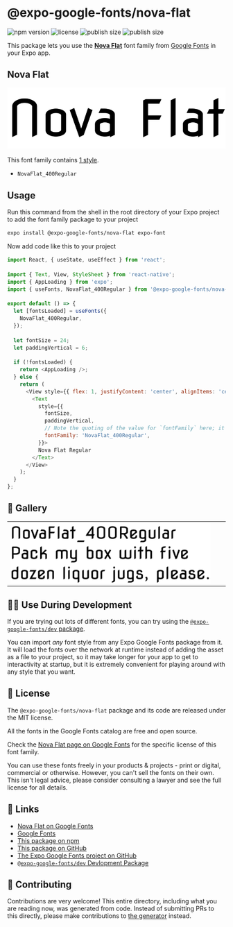 # @expo-google-fonts/nova-flat

![npm version](https://flat.badgen.net/npm/v/@expo-google-fonts/nova-flat)
![license](https://flat.badgen.net/github/license/expo/google-fonts)
![publish size](https://flat.badgen.net/packagephobia/install/@expo-google-fonts/nova-flat)
![publish size](https://flat.badgen.net/packagephobia/publish/@expo-google-fonts/nova-flat)

This package lets you use the [**Nova Flat**](https://fonts.google.com/specimen/Nova+Flat) font family from [Google Fonts](https://fonts.google.com/) in your Expo app.

## Nova Flat

![Nova Flat](./font-family.png)

This font family contains [1 style](#-gallery).

- `NovaFlat_400Regular`

## Usage

Run this command from the shell in the root directory of your Expo project to add the font family package to your project
```sh
expo install @expo-google-fonts/nova-flat expo-font
```

Now add code like this to your project
```js
import React, { useState, useEffect } from 'react';

import { Text, View, StyleSheet } from 'react-native';
import { AppLoading } from 'expo';
import { useFonts, NovaFlat_400Regular } from '@expo-google-fonts/nova-flat';

export default () => {
  let [fontsLoaded] = useFonts({
    NovaFlat_400Regular,
  });

  let fontSize = 24;
  let paddingVertical = 6;

  if (!fontsLoaded) {
    return <AppLoading />;
  } else {
    return (
      <View style={{ flex: 1, justifyContent: 'center', alignItems: 'center' }}>
        <Text
          style={{
            fontSize,
            paddingVertical,
            // Note the quoting of the value for `fontFamily` here; it expects a string!
            fontFamily: 'NovaFlat_400Regular',
          }}>
          Nova Flat Regular
        </Text>
      </View>
    );
  }
};

```

## 🔡 Gallery


||||
|-|-|-|
|![NovaFlat_400Regular](./NovaFlat_400Regular.ttf.png)||||


## 👩‍💻 Use During Development

If you are trying out lots of different fonts, you can try using the [`@expo-google-fonts/dev` package](https://github.com/expo/google-fonts/tree/master/font-packages/dev#readme).

You can import *any* font style from any Expo Google Fonts package from it. It will load the fonts
over the network at runtime instead of adding the asset as a file to your project, so it may take longer
for your app to get to interactivity at startup, but it is extremely convenient
for playing around with any style that you want.

## 📖 License

The `@expo-google-fonts/nova-flat` package and its code are released under the MIT license.

All the fonts in the Google Fonts catalog are free and open source.

Check the [Nova Flat page on Google Fonts](https://fonts.google.com/specimen/Nova+Flat) for the specific license of this font family.

You can use these fonts freely in your products & projects - print or digital, commercial or otherwise. However, you can't sell the fonts on their own. This isn't legal advice, please consider consulting a lawyer and see the full license for all details.

## 🔗 Links

- [Nova Flat on Google Fonts](https://fonts.google.com/specimen/Nova+Flat)
- [Google Fonts](https://fonts.google.com/)
- [This package on npm](https://www.npmjs.com/package/@expo-google-fonts/nova-flat)
- [This package on GitHub](https://github.com/expo/google-fonts/tree/master/font-packages/nova-flat)
- [The Expo Google Fonts project on GitHub](https://github.com/expo/google-fonts)
- [`@expo-google-fonts/dev` Devlopment Package](https://github.com/expo/google-fonts/tree/master/font-packages/dev)

## 🤝 Contributing

Contributions are very welcome! This entire directory, including what you are reading now, was generated from code. Instead of submitting PRs to this directly, please make contributions to [the generator](https://github.com/expo/google-fonts/tree/master/packages/generator) instead.
